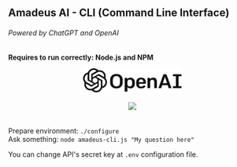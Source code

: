 ## Amadeus AI - CLI (Command Line Interface)
###### Powered by ChatGPT and OpenAI

__Requires to run correctly: Node.js and NPM__  

<center>
<img src="icons/openai.png"
width="200px"><br><br>

<img src="microphone.jpg" width="100px">
</center><br>

Prepare environment: `./configure`  
Ask something: `node amadeus-cli.js "My question here"`

You can change API's secret key at `.env` configuration file.